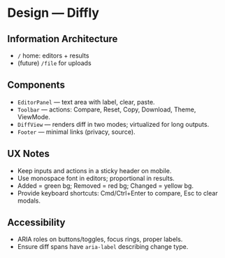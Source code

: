 # Design — Diffly

## Information Architecture
- `/` home: editors + results
- (future) `/file` for uploads

## Components
- `EditorPanel` — text area with label, clear, paste.
- `Toolbar` — actions: Compare, Reset, Copy, Download, Theme, ViewMode.
- `DiffView` — renders diff in two modes; virtualized for long outputs.
- `Footer` — minimal links (privacy, source).

## UX Notes
- Keep inputs and actions in a sticky header on mobile.
- Use monospace font in editors; proportional in results.
- Added = green bg; Removed = red bg; Changed = yellow bg.
- Provide keyboard shortcuts: Cmd/Ctrl+Enter to compare, Esc to clear modals.

## Accessibility
- ARIA roles on buttons/toggles, focus rings, proper labels.
- Ensure diff spans have `aria-label` describing change type.
